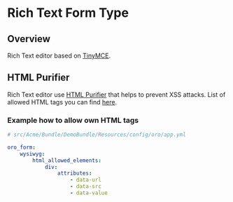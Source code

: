# Rich Text Form Type

## Overview

Rich Text editor based on [TinyMCE](https://www.tinymce.com/).

## HTML Purifier

Rich Text editor use [HTML Purifier](http://htmlpurifier.org/) that helps to prevent XSS attacks.
List of allowed HTML tags you can find [here](../../config/oro/app.yml).

### Example how to allow own HTML tags

```yaml
# src/Acme/Bundle/DemoBundle/Resources/config/oro/app.yml

oro_form:
    wysiwyg:
        html_allowed_elements:
            div:
                attributes:
                    - data-url
                    - data-src
                    - data-value
```
